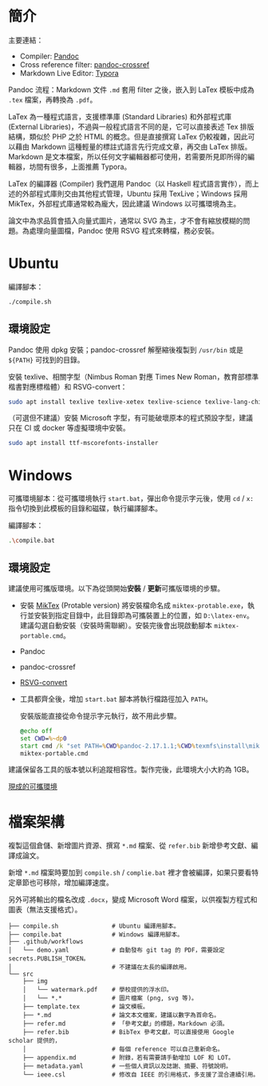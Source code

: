 # 簡介

主要連結：

+ Compiler: [Pandoc](https://github.com/jgm/pandoc/releases/)
+ Cross reference filter: [pandoc-crossref](https://github.com/lierdakil/pandoc-crossref/releases/)
+ Markdown Live Editor: [Typora](https://typora.io/)

Pandoc 流程：Markdown 文件 `.md` 套用 filter 之後，嵌入到 LaTex 模板中成為 `.tex` 檔案，再轉換為 `.pdf`。

LaTex 為一種程式語言，支援標準庫 (Standard Libraries) 和外部程式庫 (External Libraries)，不過與一般程式語言不同的是，它可以直接表述 Tex 排版結構，類似於 PHP 之於 HTML 的概念。但是直接撰寫 LaTex 仍較複雜，因此可以藉由 Markdown 這種輕量的標註式語言先行完成文章，再交由 LaTex 排版。Markdown 是文本檔案，所以任何文字編輯器都可使用，若需要所見即所得的編輯器，坊間有很多，上面推薦 Typora。

LaTex 的編譯器 (Compiler) 我們選用 Pandoc（以 Haskell 程式語言實作），而上述的外部程式庫則交由其他程式管理，Ubuntu 採用 TexLive；Windows 採用 MikTex，外部程式庫通常較為龐大，因此建議 Windows 以可攜環境為主。

論文中為求品質會插入向量式圖片，通常以 SVG 為主，才不會有縮放模糊的問題。為處理向量圖檔，Pandoc 使用 RSVG 程式來轉檔，務必安裝。

# Ubuntu

編譯腳本：

```bash
./compile.sh
```

## 環境設定

Pandoc 使用 dpkg 安裝；pandoc-crossref 解壓縮後複製到 `/usr/bin` 或是 `${PATH}` 可找到的目錄。

安裝 texlive、相關字型（Nimbus Roman 對應 Times New Roman，教育部標準楷書對應標楷體）和 RSVG-convert：

```bash
sudo apt install texlive texlive-xetex texlive-science texlive-lang-chinese gsfonts fonts-moe-standard-kai librsvg2-bin
```

（可選但不建議）安裝 Microsoft 字型，有可能破壞原本的程式預設字型，建議只在 CI 或 docker 等虛擬環境中安裝。

```bash
sudo apt install ttf-mscorefonts-installer
```

# Windows

可攜環境腳本：從可攜環境執行 `start.bat`，彈出命令提示字元後，使用 `cd` / `x:` 指令切換到此模板的目錄和磁碟，執行編譯腳本。

編譯腳本：

```bash
.\compile.bat
```

## 環境設定

建議使用可攜版環境。以下為從頭開始**安裝** / **更新**可攜版環境的步驟。

+ 安裝 [MikTex](http://www.texts.io/support/0002/) (Protable version)
  將安裝檔命名成 `miktex-protable.exe`，執行並安裝到指定目錄中，此目錄即為可攜裝置上的位置，如 `D:\latex-env`。建議勾選自動安裝（安裝時需聯網）。安裝完後會出現啟動腳本 `miktex-portable.cmd`。
+ Pandoc
+ pandoc-crossref
+ [RSVG-convert](https://sourceforge.net/projects/tumagcc/files/)
+ 工具都齊全後，增加 `start.bat` 腳本將執行檔路徑加入 `PATH`。

  安裝版能直接從命令提示字元執行，故不用此步驟。
  ```bat
  @echo off
  set CWD=%~dp0
  start cmd /k "set PATH=%CWD%pandoc-2.17.1.1;%CWD%texmfs\install\miktex\bin\x64;%CWD%rsvg-convert-2.40.19;%PATH%"
  miktex-portable.cmd
  ```

建議保留各工具的版本號以利追蹤相容性。製作完後，此環境大小大約為 1GB。

[現成的可攜環境](https://drive.google.com/file/d/1Z7ZMWJWszQmBCppz3DZx3tj74a5RAYTC/view?usp=sharing)

# 檔案架構

複製這個倉儲、新增圖片資源、撰寫 `*.md` 檔案、從 `refer.bib` 新增參考文獻、編譯成論文。

新增 `*.md` 檔案時要加到 `compile.sh` / `complie.bat` 裡才會被編譯，如果只要看特定章節也可移除，增加編譯速度。

另外可將輸出的檔名改成 `.docx`，變成 Microsoft Word 檔案，以供複製方程式和圖表（無法支援格式）。

```
├── compile.sh               # Ubuntu 編譯用腳本。
├── compile.bat              # Windows 編譯用腳本。
├── .github/workflows
│   └── demo.yaml            # 自動發布 git tag 的 PDF，需要設定 secrets.PUBLISH_TOKEN。
│                            # 不建議在太長的編譯啟用。
└── src
    ├── img
    │   └── watermark.pdf    # 學校提供的浮水印。
    │   └── *.*              # 圖片檔案 (png, svg 等)。
    ├── template.tex         # 論文模板。
    ├── *.md                 # 論文本文檔案，建議以數字為首命名。
    ├── refer.md             # 「參考文獻」的標題，Markdown 必須。
    ├── refer.bib            # BibTex 參考文獻，可以直接使用 Google scholar 提供的，
    │                        # 每個 reference 可以自己重新命名。
    ├── appendix.md          # 附錄，若有需要請手動增加 LOF 和 LOT。
    ├── metadata.yaml        # 一些個人資訊以及誌謝、摘要、符號說明。
    └── ieee.csl             # 修改自 IEEE 的引用格式，多支援了混合連續引用。
```
